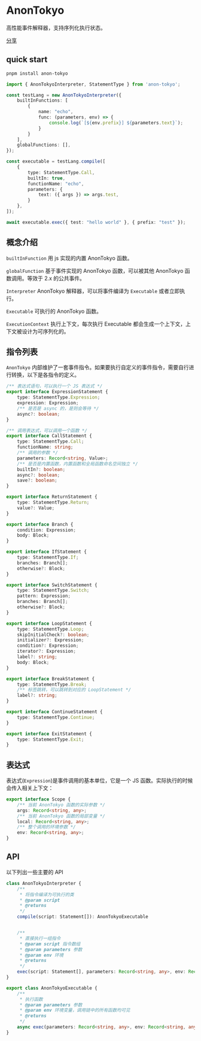 # AnonTokyo

高性能事件解释器，支持序列化执行状态。

[分享](https://co78gkis4z.feishu.cn/wiki/TtC5wGocfikMBgkufoocOrSkncf)

## quick start

```sh
pnpm install anon-tokyo
```

```ts
import { AnonTokyoInterpreter, StatementType } from 'anon-tokyo';

const testLang = new AnonTokyoInterpreter({
    builtInFunctions: [
        {
            name: "echo",
            func: (parameters, env) => {
                console.log(`[${env.prefix}] ${parameters.text}`);
            }
        }
    ],
    globalFunctions: [],
});

const executable = testLang.compile([
    {
        type: StatementType.Call,
        builtIn: true,
        functionName: "echo",
        parameters: {
            text: ({ args }) => args.test,
        }
    },
]);

await executable.exec({ test: "hello world" }, { prefix: "test" });
```

## 概念介绍

`builtInFunction` 用 js 实现的内置 AnonTokyo 函数。

`globalFunction` 基于事件实现的 AnonTokyo 函数，可以被其他 AnonTokyo 函数调用。等效于 2.x 的公共事件。

`Interpreter` AnonTokyo 解释器，可以将事件编译为 `Executable` 或者立即执行。

`Executable` 可执行的 AnonTokyo 函数。

`ExecutionContext` 执行上下文，每次执行 Executable 都会生成一个上下文，上下文被设计为可序列化的。

## 指令列表

`AnonTokyo` 内部维护了一套事件指令。如果要执行自定义的事件指令，需要自行进行转换，以下是各指令的定义。

```ts
/** 表达式语句，可以执行一个 JS 表达式 */
export interface ExpressionStatement {
    type: StatementType.Expression;
    expression: Expression;
    /** 是否是 async 的，是则会等待 */
    async?: boolean;
}

/** 调用表达式，可以调用一个函数 */
export interface CallStatement {
    type: StatementType.Call;
    functionName: string;
    /** 调用的参数 */
    parameters: Record<string, Value>;
    /** 是否是内置函数，内置函数和全局函数命名空间独立 */
    builtIn?: boolean;
    async?: boolean;
    save?: boolean;
}

export interface ReturnStatement {
    type: StatementType.Return;
    value?: Value;
}

export interface Branch {
    condition: Expression;
    body: Block;
}

export interface IfStatement {
    type: StatementType.If;
    branches: Branch[];
    otherwise?: Block;
}

export interface SwitchStatement {
    type: StatementType.Switch;
    pattern: Expression;
    branches: Branch[];
    otherwise?: Block;
}

export interface LoopStatement {
    type: StatementType.Loop;
    skipInitialCheck?: boolean;
    initializer?: Expression;
    condition?: Expression;
    iterator?: Expression;
    label?: string;
    body: Block;
}

export interface BreakStatement {
    type: StatementType.Break;
    /** 标签跳转，可以跳转到对应的 LoopStatement */
    label?: string;
}

export interface ContinueStatement {
    type: StatementType.Continue;
}

export interface ExitStatement {
    type: StatementType.Exit;
}
```

## 表达式

表达式(`Expression`)是事件调用的基本单位，它是一个 JS 函数。实际执行的时候会传入相关上下文：

```ts
export interface Scope {
    /** 当前 AnonTokyo 函数的实际参数 */
    args: Record<string, any>;
    /** 当前 AnonTokyo 函数的局部变量 */
    local: Record<string, any>;
    /** 整个调用的环境参数 */
    env: Record<string, any>;
}
```

## API

以下列出一些主要的 API

```ts
class AnonTokyoInterpreter {
    /**
     * 将指令编译为可执行的类
     * @param script
     * @returns 
     */
    compile(script: Statement[]): AnonTokyoExecutable


    /**
     * 直接执行一组指令
     * @param script 指令数组
     * @param parameters 参数
     * @param env 环境
     * @returns 
     */
    exec(script: Statement[], parameters: Record<string, any>, env: Record<string, any>): Promise<unknown>
}
```

```ts
export class AnonTokyoExecutable {
    /**
     * 执行函数
     * @param parameters 参数
     * @param env 环境变量，调用链中的所有函数均可见
     * @returns 
     */
    async exec(parameters: Record<string, any>, env: Record<string, any>): Promise<unknown>
}
```
